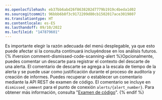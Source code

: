 ```yaml
---
ms.openlocfilehash: eb37bb6abd26f8638202d7779b1919c4beda1d02
ms.sourcegitcommit: 96bbb6b8f3c9172209d80cb1502017ace3019807
ms.translationtype: HT
ms.contentlocale: es-ES
ms.lasthandoff: 09/10/2022
ms.locfileid: "147879601"
---
```

Es importante elegir la razón adecuada del menú desplegable, ya que esto puede afectar si la consulta continuará incluyéndose en los análisis futuros. {% ifversion comment-dismissed-code-scanning-alert %}Opcionalmente, puedes comentar un descarte para registrar el contexto del descarte de una alerta. El comentario de descarte se agrega a la escala de tiempo de la alerta y se puede usar como justificación durante el proceso de auditoría y creación de informes. Puedes recuperar o establecer un comentario mediante la API REST de examen de código. El comentario se incluye en `dismissed_comment` para el punto de conexión `alerts/{alert_number}`. Para obtener más información, consulta "[Examen de código](/rest/code-scanning#update-a-code-scanning-alert)".
{% endif %}
